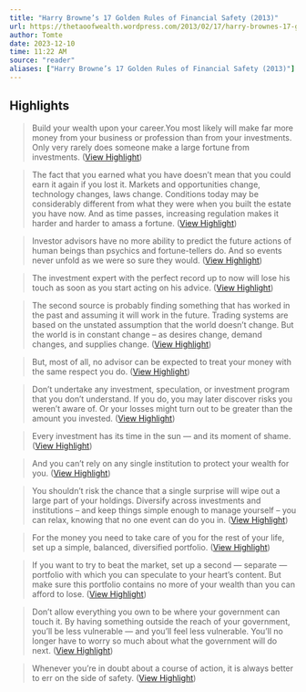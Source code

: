 ```yaml
---
title: "Harry Browne’s 17 Golden Rules of Financial Safety (2013)"
url: https://thetaoofwealth.wordpress.com/2013/02/17/harry-brownes-17-golden-rules-of-financial-safety/
author: Tomte
date: 2023-12-10
time: 11:22 AM
source: "reader"
aliases: ["Harry Browne’s 17 Golden Rules of Financial Safety (2013)"]
---
```

## Highlights
> Build your wealth upon your career.You most likely will make far more money from your business or profession than from your investments. Only very rarely does someone make a large fortune from investments. ([View Highlight](https://read.readwise.io/read/01h9jk9z7q55kgxwf3bsw8xdsg))

> The fact that you earned what you have doesn’t mean that you could earn it again if you lost it. Markets and opportunities change, technology changes, laws change. Conditions today may be considerably different from what they were when you built the estate you have now. And as time passes, increasing regulation makes it harder and harder to amass a fortune. ([View Highlight](https://read.readwise.io/read/01h9jkbe344wy0st35z7t61f77))

> Investor advisors have no more ability to predict the future actions of human beings than psychics and fortune-tellers do. And so events never unfold as we were so sure they would. ([View Highlight](https://read.readwise.io/read/01h9jkd8arkbw0gfchh14kz2jh))

> The investment expert with the perfect record up to now will lose his touch as soon as you start acting on his advice. ([View Highlight](https://read.readwise.io/read/01h9jkep92znztk0db0rke2etq))

> The second source is probably finding something that has worked in the past and assuming it will work in the future. Trading systems are based on the unstated assumption that the world doesn’t change. But the world is in constant change – as desires change, demand changes, and supplies change. ([View Highlight](https://read.readwise.io/read/01h9jkge82321c1apmzz1sp4hz))

> But, most of all, no advisor can be expected to treat your money with the same respect you do. ([View Highlight](https://read.readwise.io/read/01h9jkh796k53h1bvwbbcgga4f))

> Don’t undertake any investment, speculation, or investment program that you don’t understand. If you do, you may later discover risks you weren’t aware of. Or your losses might turn out to be greater than the amount you invested. ([View Highlight](https://read.readwise.io/read/01h9jkhmv96xna40kwwbvp7ztx))

> Every investment has its time in the sun — and its moment of shame. ([View Highlight](https://read.readwise.io/read/01h9jkj5t9pzx5tkv52brz2014))

> And you can’t rely on any single institution to protect your wealth for you. ([View Highlight](https://read.readwise.io/read/01h9jkjeqzwm7w498a9qv83cft))

> You shouldn’t risk the chance that a single surprise will wipe out a large part of your holdings. 
> Diversify across investments and institutions – and keep things simple enough to manage yourself – you can relax, knowing that no one event can do you in. ([View Highlight](https://read.readwise.io/read/01h9jkjv9a1s7kfz1a2hj6pmwt))

> For the money you need to take care of you for the rest of your life, set up a simple, balanced, diversified portfolio. ([View Highlight](https://read.readwise.io/read/01h9jkkg7ap157w3wzqs1tv2bz))

> If you want to try to beat the market, set up a second — separate — portfolio with which you can speculate to your heart’s content. But make sure this portfolio contains no more of your wealth than you can afford to lose. ([View Highlight](https://read.readwise.io/read/01h9jkngvt3gfbre7bs1eqm1za))

> Don’t allow everything you own to be where your government can touch it. By having something outside the reach of your government, you’ll be less vulnerable — and you’ll feel less vulnerable. You’ll no longer have to worry so much about what the government will do next. ([View Highlight](https://read.readwise.io/read/01h9jknzzmegkjp2hag38g2fen))

> Whenever you’re in doubt about a course of action, it is always better to err on the side of safety. ([View Highlight](https://read.readwise.io/read/01h9jkra09p774dnnj00068j1z))

